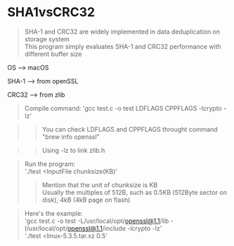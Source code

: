 # SHA1vsCRC32
>SHA-1 and CRC32 are widely implemented in data deduplication on storage system  
>This program simply evaluates SHA-1 and CRC32 performance with different buffer size  

OS --> macOS  

SHA-1 --> from openSSL  

CRC32 --> from zlib  


>Compile command: 
'gcc test.c -o test LDFLAGS CPPFLAGS -lcrypto -lz'  

>>You can check LDFLAGS and CPPFLAGS throught command "brew info openssl"  

>>Using -lz to link zlib.h  

>Run the program:  
'./test <InputFile chunksize(KB)'  
>>Mention that the unit of chunksize is KB  
>>Usually the multiples of 512B, such as 0.5KB (512Byte sector on disk), 4kB (4kB page on flash)  


>Here's the example:  
'gcc test.c -o test -L/usr/local/opt/openssl@1.1/lib -I/usr/local/opt/openssl@1.1/include -lcrypto -lz'  
'./test <linux-5.3.5.tar.xz 0.5'  
